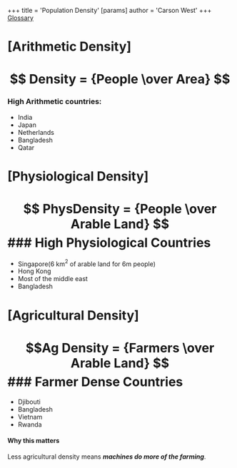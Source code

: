 +++
 title = 'Population Density'
[params]
	author = 'Carson West'
+++
 [Glossary](./../glossary/)

# [Arithmetic Density]
# $$ Density = {People \over Area} $$ 

### High Arithmetic countries:
- India
- Japan
- Netherlands
- Bangladesh
- Qatar


# [Physiological Density]
# $$ PhysDensity = {People \over Arable Land} $$ ### High Physiological Countries
- Singapore(6 km$^2$ of arable land for 6m people)
- Hong Kong
- Most of the middle east
- Bangladesh
# [Agricultural Density]
# $$Ag Density = {Farmers \over Arable Land} $$ ### Farmer Dense Countries
- Djibouti
- Bangladesh
- Vietnam
- Rwanda
#### Why this matters
Less agricultural density means **___machines do more of the farming___**.